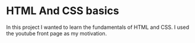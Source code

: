 # HTML And CSS basics
In this project I wanted to learn the fundamentals of HTML and CSS. I used the youtube front page as my motivation. 
